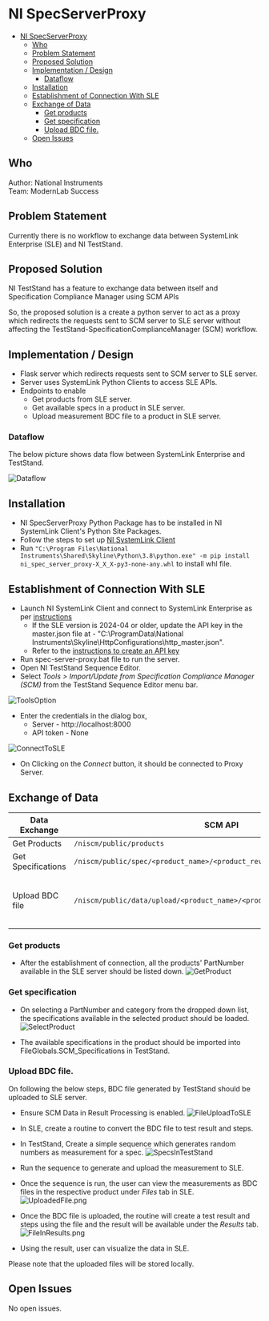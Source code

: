 # NI SpecServerProxy

- [NI SpecServerProxy](#ni-specserverproxy)
  - [Who](#who)
  - [Problem Statement](#problem-statement)
  - [Proposed Solution](#proposed-solution)
  - [Implementation / Design](#implementation--design)
    - [Dataflow](#dataflow)
  - [Installation](#installation)
  - [Establishment of Connection With SLE](#establishment-of-connection-with-sle)
  - [Exchange of Data](#exchange-of-data)
    - [Get products](#get-products)
    - [Get specification](#get-specification)
    - [Upload BDC file.](#upload-bdc-file)
  - [Open Issues](#open-issues)

## Who

Author: National Instruments <br/>
Team: ModernLab Success

## Problem Statement
 
Currently there is no workflow to exchange data between SystemLink Enterprise (SLE) and NI TestStand.

## Proposed Solution

NI TestStand has a feature to exchange data between itself and Specification Compliance Manager using SCM APIs

So, the proposed solution is a create a python server to act as a proxy which redirects the requests sent to SCM server to SLE server without affecting the TestStand-SpecificationComplianceManager (SCM) workflow.


## Implementation / Design

- Flask server which redirects requests sent to SCM server to SLE server.
- Server uses SystemLink Python Clients to access SLE APIs.
- Endpoints to enable
  - Get products from SLE server.
  - Get available specs in a product in SLE server.
  - Upload measurement BDC file to a product in SLE server.

### Dataflow

The below picture shows data flow between SystemLink Enterprise and TestStand.

![Dataflow](DataFlow.png)

## Installation

- NI SpecServerProxy Python Package has to be installed in NI SystemLink Client's Python Site Packages.
- Follow the steps to set up [NI SystemLink Client](https://www.ni.com/docs/en-US/bundle/systemlink-enterprise/page/setting-up-systemlink-client.html#:~:text=Search%20for%20and%20install%20NI,which%20you%20want%20to%20connect)
- Run `"C:\Program Files\National Instruments\Shared\Skyline\Python\3.8\python.exe" -m pip install ni_spec_server_proxy-X_X_X-py3-none-any.whl` to install whl file.

## Establishment of Connection With SLE

- Launch NI SystemLink Client and connect to SystemLink Enterprise as per [instructions](https://www.ni.com/docs/en-US/bundle/systemlink-enterprise/page/setting-up-systemlink-client.html)
  - If the SLE version is 2024-04 or older, update the API key in the master.json file at - "C:\ProgramData\National Instruments\Skyline\HttpConfigurations\http_master.json".
  - Refer to the [instructions to create an API key](https://www.ni.com/docs/en-US/bundle/systemlink-enterprise/page/creating-an-api-key.html)
- Run spec-server-proxy.bat file to run the server.
- Open NI TestStand Sequence Editor.
- Select *Tools > Import/Update from Specification Compliance Manager (SCM)* from the TestStand Sequence Editor menu bar.

![ToolsOption](ToolsOption.png)

- Enter the credentials in the dialog box,
  - Server - http://localhost:8000
  - API token - None

![ConnectToSLE](ConnectToSLE.png)

- On Clicking on the *Connect* button, it should be connected to Proxy Server.

## Exchange of Data

| Data Exchange      | SCM API                                                                    | Equivalent SLE API                                                                                 |
| ------------------ | -------------------------------------------------------------------------- | -------------------------------------------------------------------------------------------------- |
| Get Products       | `/niscm/public/products`                                                   | `/v2/products`                                                                                     |
| Get Specifications | `/niscm/public/spec/<product_name>/<product_revision>`                     | `/nispec/v1/query-specs`                                                                           |
| Upload BDC file    | `/niscm/public/data/upload/<product_name>/<product_revision>/<discipline>` | `/v1/service-groups/Default/upload-files` <br/> To link the file to product: `/v2/update-products` |

### Get products

- After the establishment of connection, all the products' PartNumber available in the SLE server should be listed down.
![GetProduct](GetProducts.png)

### Get specification

- On selecting a PartNumber and category from the dropped down list, the specifications available in the selected product should be loaded.
![SelectProduct](SelectProduct.png)

- The available specifications in the product should be imported into FileGlobals.SCM_Specifications in TestStand.


### Upload BDC file.

On following the below steps, BDC file generated by TestStand should be uploaded to SLE server.

- Ensure SCM Data in Result Processing is enabled.
![FileUploadToSLE](FileUploadToSLE.png)

- In SLE, create a routine to convert the BDC file to test result and steps.
- In TestStand, Create a simple sequence which generates random numbers as measurement for a spec.
![SpecsInTestStand](SpecsInTestStand.png)  

- Run the sequence to generate and upload the measurement to SLE.
- Once the sequence is run, the user can view the measurements as BDC files in the respective product under *Files* tab in SLE.
![UploadedFile.png](UploadedFile.png)

- Once the BDC file is uploaded, the routine will create a test result and steps using the file and the result will be available under the *Results* tab.
![FileInResults.png](FileInResults.png)

- Using the result, user can visualize the data in SLE.

Please note that the uploaded files will be stored locally.

## Open Issues

No open issues.